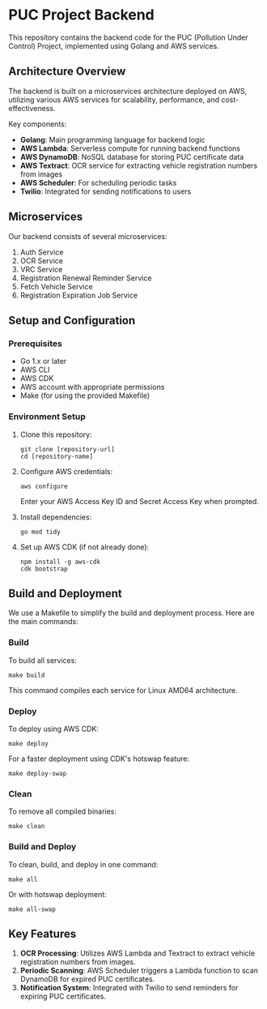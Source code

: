 # PUC Project Backend

This repository contains the backend code for the PUC (Pollution Under Control) Project, implemented using Golang and AWS services.

## Architecture Overview

The backend is built on a microservices architecture deployed on AWS, utilizing various AWS services for scalability, performance, and cost-effectiveness.

Key components:

- **Golang**: Main programming language for backend logic 
- **AWS Lambda**: Serverless compute for running backend functions
- **AWS DynamoDB**: NoSQL database for storing PUC certificate data
- **AWS Textract**: OCR service for extracting vehicle registration numbers from images
- **AWS Scheduler**: For scheduling periodic tasks
- **Twilio**: Integrated for sending notifications to users

## Microservices

Our backend consists of several microservices:

   1. Auth Service
   2. OCR Service
   3. VRC Service
   4. Registration Renewal Reminder Service
   5. Fetch Vehicle Service
   6. Registration Expiration Job Service

## Setup and Configuration

### Prerequisites

- Go 1.x or later
- AWS CLI
- AWS CDK
- AWS account with appropriate permissions
- Make (for using the provided Makefile)

### Environment Setup

1. Clone this repository:
   ```
   git clone [repository-url]
   cd [repository-name]
   ```

2. Configure AWS credentials:
   ```
   aws configure
   ```
   Enter your AWS Access Key ID and Secret Access Key when prompted.

3. Install dependencies:
   ```
   go mod tidy
   ```

4. Set up AWS CDK (if not already done):
   ```
   npm install -g aws-cdk
   cdk bootstrap
   ```

## Build and Deployment

We use a Makefile to simplify the build and deployment process. Here are the main commands:

### Build

To build all services:

```
make build
```

This command compiles each service for Linux AMD64 architecture.

### Deploy

To deploy using AWS CDK:

```
make deploy
```

For a faster deployment using CDK's hotswap feature:

```
make deploy-swap
```

### Clean

To remove all compiled binaries:

```
make clean
```

### Build and Deploy

To clean, build, and deploy in one command:

```
make all
```

Or with hotswap deployment:

```
make all-swap
```

## Key Features

1. **OCR Processing**: Utilizes AWS Lambda and Textract to extract vehicle registration numbers from images.
2. **Periodic Scanning**: AWS Scheduler triggers a Lambda function to scan DynamoDB for expired PUC certificates.
3. **Notification System**: Integrated with Twilio to send reminders for expiring PUC certificates.